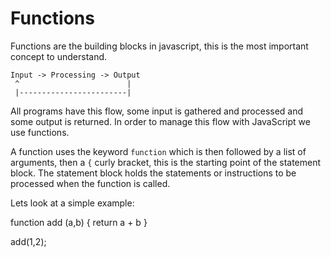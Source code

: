 # Functions

Functions are the building blocks in javascript, this is the most important concept to understand.

```
Input -> Processing -> Output
 ^                        |
 |------------------------|
```

All programs have this flow, some input is gathered and processed and some output is returned. In order to manage this flow with JavaScript we use functions.

A function uses the keyword `function` which is then followed by a list of arguments, then a `{` curly bracket, this is the starting point of the statement block.  The statement block holds the statements or instructions to be processed when the function is called.

Lets look at a simple example:

<script src="https://embed.tonicdev.com" data-element-id="my-element"></script>

<!-- anywhere else on your page -->
<div id="my-element">
function add (a,b) {
  return a + b
}

add(1,2);
</div>
